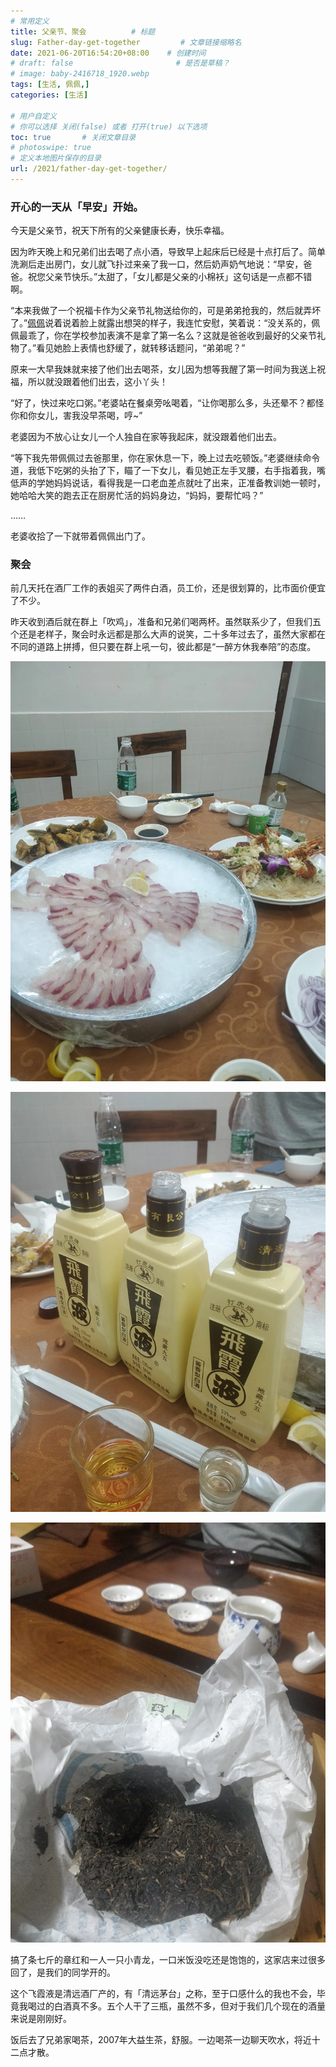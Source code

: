 ```yaml
---
# 常用定义
title: 父亲节、聚会          # 标题
slug: Father-day-get-together         # 文章链接缩略名
date: 2021-06-20T16:54:20+08:00    # 创建时间
# draft: false                       # 是否是草稿？
# image: baby-2416718_1920.webp
tags: [生活, 佩佩,]
categories: [生活]

# 用户自定义
# 你可以选择 关闭(false) 或者 打开(true) 以下选项
toc: true       # 关闭文章目录
# photoswipe: true
# 定义本地图片保存的目录
url: /2021/father-day-get-together/
---
```


### 开心的一天从「早安」开始。

今天是父亲节，祝天下所有的父亲健康长寿，快乐幸福。

因为昨天晚上和兄弟们出去喝了点小酒，导致早上起床后已经是十点打后了。简单洗涮后走出房门，女儿就飞扑过来亲了我一口，然后奶声奶气地说：“早安，爸爸。祝您父亲节快乐。”太甜了，「女儿都是父亲的小棉袄」这句话是一点都不错啊。

“本来我做了一个祝福卡作为父亲节礼物送给你的，可是弟弟抢我的，然后就弄坏了。”[佩佩](tags/佩佩.md)说着说着脸上就露出想哭的样子，我连忙安慰，笑着说：“没关系的，佩佩最乖了，你在学校参加表演不是拿了第一名么？这就是爸爸收到最好的父亲节礼物了。”看见她脸上表情也舒缓了，就转移话题问，“弟弟呢？”

原来一大早我妹就来接了他们出去喝茶，女儿因为想等我醒了第一时间为我送上祝福，所以就没跟着他们出去，这小丫头！

“好了，快过来吃口粥。”老婆站在餐桌旁吆喝着，“让你喝那么多，头还晕不？都怪你和你女儿，害我没早茶喝，哼~”

老婆因为不放心让女儿一个人独自在家等我起床，就没跟着他们出去。

“等下我先带佩佩过去爸那里，你在家休息一下，晚上过去吃顿饭。”老婆继续命令道，我低下吃粥的头抬了下，瞄了一下女儿，看见她正左手叉腰，右手指着我，嘴低声的学她妈妈说话，看得我是一口老血差点就吐了出来，正准备教训她一顿时，她哈哈大笑的跑去正在厨房忙活的妈妈身边，“妈妈，要帮忙吗？”

……

老婆收拾了一下就带着佩佩出门了。

### 聚会

前几天托在酒厂工作的表姐买了两件白酒，员工价，还是很划算的，比市面价便宜了不少。

昨天收到酒后就在群上「吹鸡」，准备和兄弟们喝两杯。虽然联系少了，但我们五个还是老样子，聚会时永远都是那么大声的说笑，二十多年过去了，虽然大家都在不同的道路上拼搏，但只要在群上吼一句，彼此都是“一醉方休我奉陪”的态度。

![](postImages/laomai/2023/02/27/163fc353f56f3c-1.webp)

![](postImages/laomai/2023/02/27/163fc353f60351-1.webp)

![](postImages/laomai/2023/02/27/163fc353f68458-1.webp)

搞了条七斤的章红和一人一只小青龙，一口米饭没吃还是饱饱的，这家店来过很多回了，是我们的同学开的。

这个飞霞液是清远酒厂产的，有「清远茅台」之称，至于口感什么的我也不会，毕竟我喝过的白酒真不多。五个人干了三瓶，虽然不多，但对于我们几个现在的酒量来说是刚刚好。

饭后去了兄弟家喝茶，2007年大益生茶，舒服。一边喝茶一边聊天吹水，将近十二点才散。
